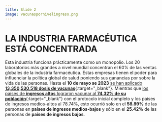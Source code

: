 ```yaml
---
title: Slide 2
image: vacunaspornivelingreso.png
---
```


# LA INDUSTRIA FARMACÉUTICA ESTÁ CONCENTRADA

Esta industria funciona prácticamente como un monopolio. Los 20 laboratorios más grandes a nivel mundial concentran el 60% de las ventas globales de la industria farmacéutica. Estas empresas tienen el poder para influenciar la política global de salud poniendo sus ganancias por sobre la vida de las personas. Hasta el **10 de mayo se 2023** [se han aplicado **13,350,530,518 dosis de vacunas**](https://www.who.int/docs/default-source/coronaviruse/act-accelerator/act-a-transition-report-final-final.pdf?sfvrsn=846746d_1&download=true){:target="_blank"}. Mientras que [los países de **ingresos altos** lograron vacunar al **74.32% de su población**](https://ourworldindata.org/coronavirus#explore-the-global-situation){:target="_blank"} con el protocolo inicial completo y los países de ingresos medios-altos al 78.74%, esto ocurrió solo en el **58.89%** de las personas en **países de ingresos medios-bajos** y sólo en el **25.42%** de las personas de **países de ingresos bajos**.

